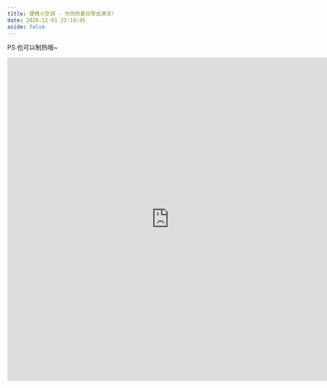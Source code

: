 ```yaml
---
title: 便携小空调 - 为你的夏日带去清凉!
date: 2020-12-01 22:19:45
aside: false
---
```


PS:也可以制热哦~
<center>
<iframe height="740" width=740 frameborder=0 src="https://loquacious-bienenstitch-58539b.netlify.app/"></iframe>
</center>